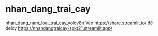 # nhan_dang_trai_cay
nhan_dang_nam_loai_trai_cay_yolov8n
Vào https://share.streamlit.io/ để deloy
https://nhandangtraicay-spkt21.streamlit.app/
